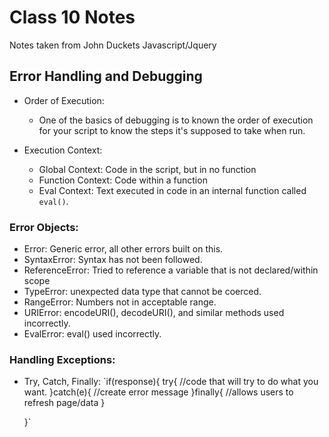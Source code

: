 # Class 10 Notes
Notes taken from John Duckets Javascript/Jquery

## Error Handling and Debugging
  - Order of Execution: 
    - One of the basics of debugging is to known the order of execution for your script to know the steps it's supposed to take when run. 
  
  - Execution Context: 
    - Global Context: Code in the script, but in no function
    - Function Context: Code within a function
    - Eval Context: Text executed in code in an internal function called `eval()`.
    
  ### Error Objects: 
   - Error: Generic error, all other errors built on this. 
   - SyntaxError: Syntax has not been followed.
   - ReferenceError: Tried to reference a variable that is not declared/within scope
   - TypeError: unexpected data type that cannot be coerced. 
   - RangeError: Numbers not in acceptable range.
   - URIError: encodeURI(), decodeURI(), and similar methods used incorrectly.
   - EvalError: eval() used incorrectly. 

  ### Handling Exceptions: 
   - Try, Catch, Finally: 
     `if(response){
      try{
        //code that will try to do what you want. 
        }catch(e){
          //create error message
        }finally{
          //allows users to refresh page/data
        }
        
      }`
